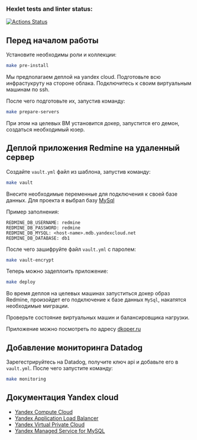 ### Hexlet tests and linter status:
[![Actions Status](https://github.com/DenisDVM/devops-for-programmers-project-76/actions/workflows/hexlet-check.yml/badge.svg)](https://github.com/DenisDVM/devops-for-programmers-project-76/actions)

## Перед началом работы

Установите необходимы роли и коллекции:
```bash
make pre-install
```

Мы предполагаем деплой на yandex cloud. Подготовьте всю инфрастукруту на стороне облака. Подключитесь к своим виртуальным машинам по ssh.

После чего подготовьте их, запустив команду:
```bash
make prepare-servers
```
При этом на целевых ВМ установится докер, запустится его демон, создаться необходимый юзер.

## Деплой приложения Redmine на удаленный сервер

Создайте `vault.yml` файл из шаблона, запустив команду:
```bash
make vault
```

Внесите необходимые переменные для подключения к своей базе данных. Для проекта я выбрал базу [MySql](https://yandex.cloud/ru/docs/managed-mysql/)

Пример заполнения:
```
REDMINE_DB_USERNAME: redmine
REDMINE_DB_PASSWORD: redmine
REDMINE_DB_MYSQL: <host-name>.mdb.yandexcloud.net
REDMINE_DB_DATABASE: db1
```

После чего зашифруйте файл `vault.yml` с паролем:
```bash
make vault-encrypt
```

Теперь можно задеплоить приложение:
```bash
make deploy
```

Во время деплоя на целевых машинах запуститься докер образ Redmine, произойдет его подключение к базе данных `MySql`, накатятся необходимые миграции.

Проверьте состояние виртуальных машин и балансировщика нагрузки.

Приложение можно посмотреть по адресу [dkoper.ru](http://dkoper.ru/)

## Добавление мониторинга Datadog

Зарегестрируйтесь на Datadog, получите ключ api и добавьте его в `vault.yml`.
После чего запустите команду:
```bash
make monitoring
```

## Документация Yandex cloud

- [Yandex Compute Cloud](https://yandex.cloud/ru/docs/compute)
- [Yandex Application Load Balancer](https://yandex.cloud/ru/docs/application-load-balancer)
- [Yandex Virtual Private Cloud](https://yandex.cloud/ru/docs/vpc)
- [Yandex Managed Service for MySQL](https://yandex.cloud/ru/docs/managed-mysql)